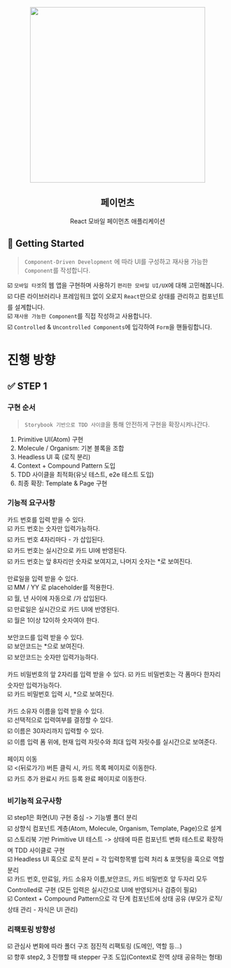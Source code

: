 <p align="middle" >
  <img src="https://techcourse-storage.s3.ap-northeast-2.amazonaws.com/0fefce79602043a9b3281ee1dd8f4be6" width="400">
</p>
<h2 align="middle">페이먼츠</h2>
<p align="middle">React 모바일 페이먼츠 애플리케이션</p>
</p>

## 🚀 Getting Started

> `Component-Driven Development` 에 따라 UI를 구성하고 재사용 가능한 `Component`를 작성합니다.

:ballot_box_with_check: `모바일 타겟`의 웹 앱을 구현하며 사용하기 `편리한 모바일 UI/UX`에 대해 고민해봅니다.  
:ballot_box_with_check: 다른 라이브러리나 프레임워크 없이 오로지 `React`만으로 상태를 관리하고 컴포넌트를 설계합니다.  
:ballot_box_with_check: `재사용 가능한 Component`를 직접 작성하고 사용합니다.  
:ballot_box_with_check: `Controlled` & `Uncontrolled Components`에 입각하여 `Form`을 핸들링합니다.  

# 진행 방향
## :white_check_mark: STEP 1 

### 구현 순서
> `Storybook 기반으로 TDD 사이클`을 통해 안전하게 구현을 확장시켜나간다.  

1. Primitive UI(Atom) 구현  
2. Molecule / Organism: 기본 블록을 조합  
3. Headless UI 훅 (로직 분리)  
4. Context + Compound Pattern 도입  
5. TDD 사이클을 최적화(유닛 테스트, e2e 테스트 도입)  
6. 최종 확장: Template & Page 구현  


### 기능적 요구사항

카드 번호를 입력 받을 수 있다.  
:ballot_box_with_check: 카드 번호는 숫자만 입력가능하다.  
:ballot_box_with_check: 카드 번호 4자리마다 - 가 삽입된다.  
:ballot_box_with_check: 카드 번호는 실시간으로 카드 UI에 반영된다.  
:ballot_box_with_check: 카드 번호는 앞 8자리만 숫자로 보여지고, 나머지 숫자는 *로 보여진다.  

만료일을 입력 받을 수 있다.  
:ballot_box_with_check: MM / YY 로 placeholder를 적용한다.  
:ballot_box_with_check: 월, 년 사이에 자동으로 /가 삽입된다.  
:ballot_box_with_check: 만료일은 실시간으로 카드 UI에 반영된다.  
:ballot_box_with_check: 월은 1이상 12이하 숫자여야 한다.

보안코드를 입력 받을 수 있다.  
:ballot_box_with_check: 보안코드는 *으로 보여진다.  
:ballot_box_with_check: 보안코드는 숫자만 입력가능하다.  

카드 비밀번호의 앞 2자리를 입력 받을 수 있다.
:ballot_box_with_check: 카드 비밀번호는 각 폼마다 한자리 숫자만 입력가능하다.  
:ballot_box_with_check: 카드 비밀번호 입력 시, *으로 보여진다.  

카드 소유자 이름을 입력 받을 수 있다.  
:ballot_box_with_check: 선택적으로 입력여부를 결정할 수 있다.  
:ballot_box_with_check: 이름은 30자리까지 입력할 수 있다.  
:ballot_box_with_check: 이름 입력 폼 위에, 현재 입력 자릿수와 최대 입력 자릿수를   실시간으로 보여준다.  

페이지 이동  
:ballot_box_with_check: <(뒤로가기) 버튼 클릭 시, 카드 목록 페이지로 이동한다.  
:ballot_box_with_check: 카드 추가 완료시 카드 등록 완료 페이지로 이동한다.

### 비기능적 요구사항
:ballot_box_with_check: step1은 화면(UI) 구현 중심 -> 기능별 폴더 분리  
:ballot_box_with_check: 상향식 컴포넌트 계층(Atom, Molecule, Organism, Template, Page)으로 설계  
:ballot_box_with_check: 스토리북 기반 Primitive UI 테스트 -> 상태에 따른 컴포넌트 변화 테스트로 확장하며 TDD 사이클로 구현  
:ballot_box_with_check: Headless UI 훅으로 로직 분리 = 각 입력항목별 입력 처리 & 포맷팅을 훅으로 역할 분리  
:ballot_box_with_check: 카드 번호, 만료일, 카드 소유자 이름,보안코드, 카드 비밀번호 앞 두자리 모두 Controlled로 구현 (모든 입력은 실시간으로 UI에 반영되거나 검증이 필요)  
:ballot_box_with_check: Context + Compound Pattern으로 각 단계 컴포넌트에 상태 공유  (부모가 로직/상태 관리 - 자식은 UI 관리)  

### 리팩토링 방향성
:ballot_box_with_check: 관심사 변화에 따라 폴더 구조 점진적 리팩토링 (도메인, 역할 등...)  
:ballot_box_with_check: 향후 step2, 3 진행할 때 stepper 구조 도입(Context로 전역 상태 공유하는 형태)
